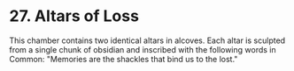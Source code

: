 # 27. Altars of Loss

This chamber contains two identical altars in alcoves. Each altar is sculpted from a single chunk of obsidian and inscribed with the following words in Common: "Memories are the shackles that bind us to the lost."